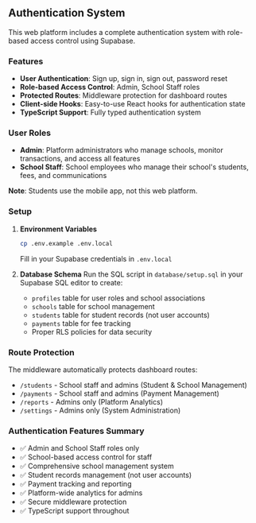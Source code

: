 ## Authentication System

This web platform includes a complete authentication system with role-based access control using Supabase.

### Features

- **User Authentication**: Sign up, sign in, sign out, password reset
- **Role-based Access Control**: Admin, School Staff roles
- **Protected Routes**: Middleware protection for dashboard routes
- **Client-side Hooks**: Easy-to-use React hooks for authentication state
- **TypeScript Support**: Fully typed authentication system

### User Roles

- **Admin**: Platform administrators who manage schools, monitor transactions, and access all features
- **School Staff**: School employees who manage their school's students, fees, and communications

**Note**: Students use the mobile app, not this web platform.

### Setup

1. **Environment Variables**

   ```bash
   cp .env.example .env.local
   ```

   Fill in your Supabase credentials in `.env.local`

2. **Database Schema**
   Run the SQL script in `database/setup.sql` in your Supabase SQL editor to create:
   - `profiles` table for user roles and school associations
   - `schools` table for school management
   - `students` table for student records (not user accounts)
   - `payments` table for fee tracking
   - Proper RLS policies for data security

### Route Protection

The middleware automatically protects dashboard routes:

- `/students` - School staff and admins (Student & School Management)
- `/payments` - School staff and admins (Payment Management)
- `/reports` - Admins only (Platform Analytics)
- `/settings` - Admins only (System Administration)

### Authentication Features Summary

- ✅ Admin and School Staff roles only
- ✅ School-based access control for staff
- ✅ Comprehensive school management system
- ✅ Student records management (not user accounts)
- ✅ Payment tracking and reporting
- ✅ Platform-wide analytics for admins
- ✅ Secure middleware protection
- ✅ TypeScript support throughout
